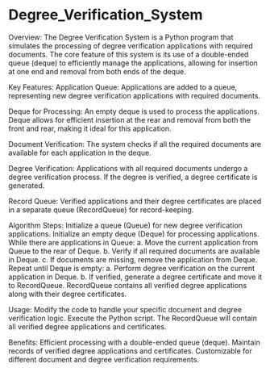 # Degree_Verification_System

Overview: 
The Degree Verification System is a Python program that simulates the processing of degree verification applications with required documents. The core feature of this system is its use of a double-ended queue (deque) to efficiently manage the applications, allowing for insertion at one end and removal from both ends of the deque.

Key Features:
Application Queue: Applications are added to a queue, representing new degree verification applications with required documents.

Deque for Processing: An empty deque is used to process the applications. Deque allows for efficient insertion at the rear and removal from both the front and rear, making it ideal for this application.

Document Verification: The system checks if all the required documents are available for each application in the deque.

Degree Verification: Applications with all required documents undergo a degree verification process. If the degree is verified, a degree certificate is generated.

Record Queue: Verified applications and their degree certificates are placed in a separate queue (RecordQueue) for record-keeping.

Algorithm Steps:
Initialize a queue (Queue) for new degree verification applications.
Initialize an empty deque (Deque) for processing applications.
While there are applications in Queue:
a. Move the current application from Queue to the rear of Deque.
b. Verify if all required documents are available in Deque.
c. If documents are missing, remove the application from Deque.
Repeat until Deque is empty:
a. Perform degree verification on the current application in Deque.
b. If verified, generate a degree certificate and move it to RecordQueue.
RecordQueue contains all verified degree applications along with their degree certificates.

Usage:
Modify the code to handle your specific document and degree verification logic.
Execute the Python script.
The RecordQueue will contain all verified degree applications and certificates.

Benefits:
Efficient processing with a double-ended queue (deque).
Maintain records of verified degree applications and certificates.
Customizable for different document and degree verification requirements.
